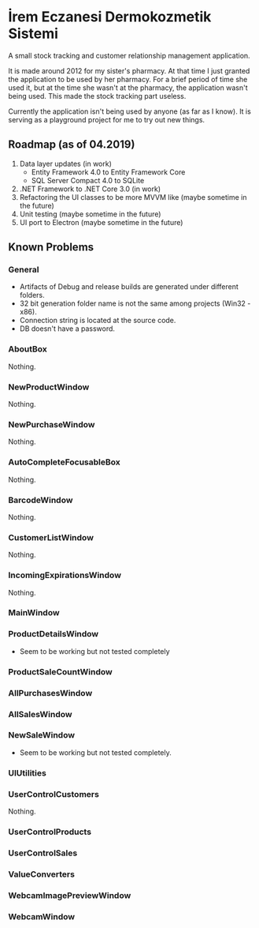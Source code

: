 İrem Eczanesi Dermokozmetik Sistemi
=========================

A small stock tracking and customer relationship management application.

It is made around 2012 for my sister's pharmacy. At that time I just granted the application to be used by her pharmacy. 
For a brief period of time she used it, but at the time she wasn't at the pharmacy, the application wasn't being used. This made the stock tracking part useless.

Currently the application isn't being used by anyone (as far as I know). It is serving as a playground project for me to try out new things.

Roadmap (as of 04.2019)
-----------------------

1. Data layer updates (in work)
	* Entity Framework 4.0 to Entity Framework Core
	* SQL Server Compact 4.0 to SQLite
2. .NET Framework to .NET Core 3.0 (in work)
3. Refactoring the UI classes to be more MVVM like (maybe sometime in the future)
4. Unit testing (maybe sometime in the future)
5. UI port to Electron (maybe sometime in the future)


Known Problems
--------------

### General

- Artifacts of Debug and release builds are generated under different folders.
- 32 bit generation folder name is not the same among projects (Win32 - x86).
- Connection string is located at the source code.
- DB doesn't have a password.

### AboutBox

Nothing.

### NewProductWindow

Nothing.

### NewPurchaseWindow

Nothing.

### AutoCompleteFocusableBox

Nothing.

### BarcodeWindow

Nothing. 

### CustomerListWindow

Nothing.

### IncomingExpirationsWindow

Nothing.

### MainWindow
### ProductDetailsWindow

* Seem to be working but not tested completely

### ProductSaleCountWindow
### AllPurchasesWindow
### AllSalesWindow
### NewSaleWindow

* Seem to be working but not tested completely.

### UIUtilities
### UserControlCustomers

Nothing.

### UserControlProducts
### UserControlSales
### ValueConverters
### WebcamImagePreviewWindow
### WebcamWindow